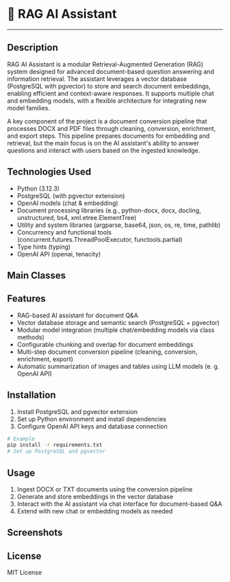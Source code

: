 # :file_folder: RAG AI Assistant

---

## Description

RAG AI Assistant is a modular Retrieval-Augmented Generation (RAG) system designed for advanced document-based question answering and information retrieval. The assistant leverages a vector database (PostgreSQL with pgvector) to store and search document embeddings, enabling efficient and context-aware responses. It supports multiple chat and embedding models, with a flexible architecture for integrating new model families.

A key component of the project is a document conversion pipeline that processes DOCX and PDF files through cleaning, conversion, enrichment, and export steps. This pipeline prepares documents for embedding and retrieval, but the main focus is on the AI assistant's ability to answer questions and interact with users based on the ingested knowledge.

## Technologies Used

- Python (3.12.3)
- PostgreSQL (with pgvector extension)
- OpenAI models (chat & embedding)
- Document processing libraries (e.g., python-docx, docx, docling, unstructured, bs4, xml.etree.ElementTree)
- Utility and system libraries (argparse, base64, json, os, re, time, pathlib)
- Concurrency and functional tools (concurrent.futures.ThreadPoolExecutor, functools.partial)
- Type hints (typing)
- OpenAI API (openai, tenacity)

## Main Classes

## Features

- RAG-based AI assistant for document Q&A
- Vector database storage and semantic search (PostgreSQL + pgvector)
- Modular model integration (multiple chat/embedding models via class methods)
- Configurable chunking and overlap for document embeddings
- Multi-step document conversion pipeline (cleaning, conversion, enrichment, export)
- Automatic summarization of images and tables using LLM models (e. g. OpenAI API)

## Installation

1. Install PostgreSQL and pgvector extension
2. Set up Python environment and install dependencies
3. Configure OpenAI API keys and database connection

```bash
# Example
pip install -r requirements.txt
# Set up PostgreSQL and pgvector
```

## Usage

1. Ingest DOCX or TXT documents using the conversion pipeline
2. Generate and store embeddings in the vector database
3. Interact with the AI assistant via chat interface for document-based Q&A
4. Extend with new chat or embedding models as needed

## Screenshots

## License

MIT License
